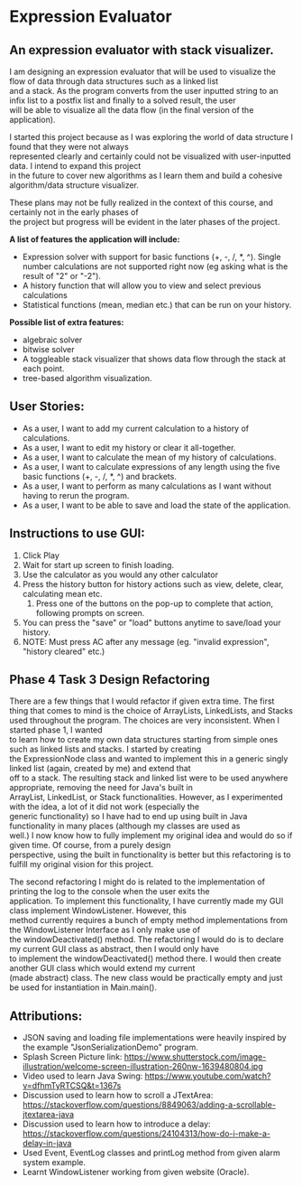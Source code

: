 # Expression Evaluator
## An expression evaluator with stack visualizer.   

I am designing an expression evaluator that will be used to visualize the flow of data through data structures 
such as a linked list   
and a stack. As the program converts from the user inputted string to an infix list to a postfix list and finally to a solved result, the user  
will be able to visualize all the data flow (in the final version of the application). 

I started this project because as I was exploring the world of data structure I found that they were not always   
represented clearly and certainly could not be visualized with user-inputted data. I intend to expand this project  
in the future to cover new algorithms as I learn them and build a cohesive algorithm/data structure visualizer. 

These plans may not be fully realized in the context of this course, and certainly not in the early phases of  
the project but progress will be evident in the later phases of the project.



**A list of features the application will include:**   
- Expression solver with support for basic functions (+, -, /, *, ^). Single number calculations are not supported right 
now (eg asking what is the result of "2" or "-2").
- A history function that will allow you to view and select previous calculations 
- Statistical functions (mean, median etc.) that can be run on your history.
  

**Possible list of extra features:**
- algebraic solver
- bitwise solver
- A toggleable stack visualizer that shows data flow through the stack at each point.
- tree-based algorithm visualization. 

## User Stories:

- As a user, I want to add my current calculation to a history of calculations.
- As a user, I want to edit my history or clear it all-together. 
- As a user, I want to calculate the mean of my history of calculations. 
- As a user, I want to calculate expressions of any length using the five basic functions (+, -, /, *, ^) and brackets.
- As a user, I want to perform as many calculations as I want without having to rerun the program.
- As a user, I want to be able to save and load the state of the application.


## Instructions to use GUI:
1. Click Play
2. Wait for start up screen to finish loading. 
3. Use the calculator as you would any other calculator 
4. Press the history button for history actions such as view, delete, clear, calculating mean etc. 
   1. Press one of the buttons on the pop-up to complete that action, following prompts on screen.
5. You can press the "save" or "load" buttons anytime to save/load your history.
6. NOTE: Must press AC after any message (eg. "invalid expression", "history cleared" etc.)


## Phase 4 Task 3 Design Refactoring

There are a few things that I would refactor if given extra time. The first thing that comes to mind is the choice of
ArrayLists, LinkedLists, and Stacks used throughout the program. The choices are very inconsistent. When I started phase 1, I wanted  
to learn how to create my own data structures starting from simple ones such as linked lists and stacks. I started by creating  
the ExpressionNode class and wanted to implement this in a generic singly linked list (again, created by me) and extend that  
off to a stack. The resulting stack and linked list were to be used anywhere appropriate, removing the need for Java's built in  
ArrayList, LinkedList, or Stack functionalities. However, as I experimented with the idea, a lot of it did not work (especially the  
generic functionality) so I have had to end up using built in Java functionality in many places (although my classes are used as   
well.) I now know how to fully implement my original idea and would do so if given time. Of course, from a purely design   
perspective, using the built in functionality is better but this refactoring is to fulfill my original vision for this project. 

The second refactoring I might do is related to the implementation of printing the log to the console when the user exits the  
application. To implement this functionality, I have currently made my GUI class implement WindowListener. However, this   
method currently requires a bunch of empty method implementations from the WindowListener Interface as I only make use of   
the windowDeactivated() method. The refactoring I would do is to declare my current GUI class as abstract, then I would only have  
to implement the windowDeactivated() method there. I would then create another GUI class which would extend my current   
(made abstract) class. The new class would be practically empty and just be used for instantiation in  Main.main().




## Attributions:
- JSON saving and loading file implementations were heavily inspired by the example "JsonSerializationDemo" program.
- Splash Screen Picture link: https://www.shutterstock.com/image-illustration/welcome-screen-illustration-260nw-1639480804.jpg
- Video used to learn Java Swing: https://www.youtube.com/watch?v=dfhmTyRTCSQ&t=1367s
- Discussion used to learn how to scroll a JTextArea: https://stackoverflow.com/questions/8849063/adding-a-scrollable-jtextarea-java
- Discussion used to learn how to introduce a delay: https://stackoverflow.com/questions/24104313/how-do-i-make-a-delay-in-java
- Used Event, EventLog classes and printLog method from given alarm system example. 
- Learnt WindowListener working from given website (Oracle). 
